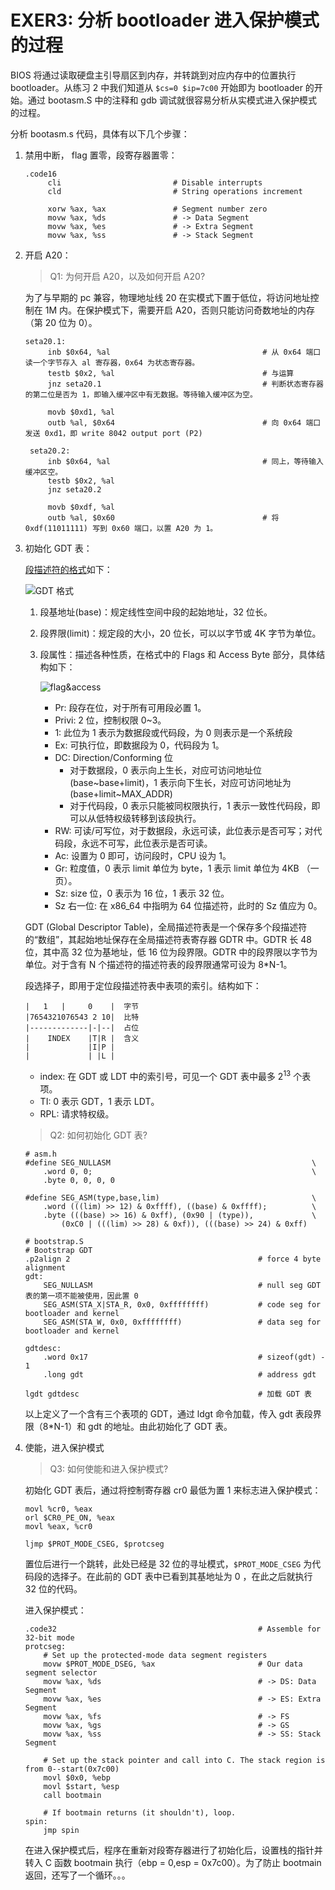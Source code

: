 # EXER3: 分析 bootloader 进入保护模式的过程

BIOS 将通过读取硬盘主引导扇区到内存，并转跳到对应内存中的位置执行 bootloader。从练习 2 中我们知道从 `$cs=0 $ip=7c00` 开始即为 bootloader 的开始。通过 bootasm.S 中的注释和 gdb 调试就很容易分析从实模式进入保护模式的过程。

分析 bootasm.s 代码，具体有以下几个步骤：

1. 禁用中断， flag 置零，段寄存器置零：

   ```assembly
   .code16
        cli                         # Disable interrupts
        cld                         # String operations increment

        xorw %ax, %ax               # Segment number zero
        movw %ax, %ds               # -> Data Segment
        movw %ax, %es               # -> Extra Segment
        movw %ax, %ss               # -> Stack Segment
   ```

2. 开启 A20：

   > Q1: 为何开启 A20，以及如何开启 A20?

   为了与早期的 pc 兼容，物理地址线 20 在实模式下置于低位，将访问地址控制在 1M 内。在保护模式下，需要开启 A20，否则只能访问奇数地址的内存（第 20 位为 0）。

   ```assembly
   seta20.1:
        inb $0x64, %al                                  # 从 0x64 端口读一个字节存入 al 寄存器，0x64 为状态寄存器。
        testb $0x2, %al                                 # 与运算
        jnz seta20.1                                    # 判断状态寄存器的第二位是否为 1，即输入缓冲区中有无数据。等待输入缓冲区为空。

        movb $0xd1, %al
        outb %al, $0x64                                 # 向 0x64 端口发送 0xd1，即 write 8042 output port (P2)

    seta20.2:
        inb $0x64, %al                                  # 同上，等待输入缓冲区空。
        testb $0x2, %al
        jnz seta20.2

        movb $0xdf, %al
        outb %al, $0x60                                 # 将 0xdf(11011111) 写到 0x60 端口，以置 A20 为 1。
   ```

3. 初始化 GDT 表：

   [段描述符的格式](https://wiki.osdev.org/Global_Descriptor_Table)如下：

   ![GDT 格式](http://116.62.148.220/image/gdt1.png)

   1. 段基地址(base)：规定线性空间中段的起始地址，32 位长。
   2. 段界限(limit)：规定段的大小，20 位长，可以以字节或 4K 字节为单位。
   3. 段属性：描述各种性质，在格式中的 Flags 和 Access Byte 部分，具体结构如下：

      ![flag&access](http://116.62.148.220/image/gdt2.png)

      - Pr: 段存在位，对于所有可用段必置 1。
      - Privi: 2 位，控制权限 0~3。
      - 1: 此位为 1 表示为数据段或代码段，为 0 则表示是一个系统段
      - Ex: 可执行位，即数据段为 0，代码段为 1。
      - DC: Direction/Conforming 位
        - 对于数据段，0 表示向上生长，对应可访问地址位 (base~base+limit)，1 表示向下生长，对应可访问地址为 (base+limit~MAX_ADDR)
        - 对于代码段，0 表示只能被同权限执行，1 表示一致性代码段，即可以从低特权级转移到该段执行。
      - RW: 可读/可写位，对于数据段，永远可读，此位表示是否可写；对代码段，永远不可写，此位表示是否可读。
      - Ac: 设置为 0 即可，访问段时，CPU 设为 1。
      - Gr: 粒度值，0 表示 limit 单位为 byte，1 表示 limit 单位为 4KB （一页）。
      - Sz: size 位，0 表示为 16 位，1 表示 32 位。
      - Sz 右一位: 在 x86_64 中指明为 64 位描述符，此时的 Sz 值应为 0。

   GDT (Global Descriptor Table)，全局描述符表是一个保存多个段描述符的“数组”，其起始地址保存在全局描述符表寄存器 GDTR 中。GDTR 长 48 位，其中高 32 位为基地址，低 16 位为段界限。GDTR 中的段界限以字节为单位。对于含有 N 个描述符的描述符表的段界限通常可设为 8\*N-1。

   段选择子，即用于定位段描述符表中表项的索引。结构如下：

   ```
   |   1   |     0    |  字节
   |7654321076543 2 10|  比特
   |-------------|-|--|  占位
   |    INDEX    |T|R |  含义
   |             |I|P |
   |             | |L |
   ```

   - index: 在 GDT 或 LDT 中的索引号，可见一个 GDT 表中最多 $2^{13}$ 个表项。
   - TI: 0 表示 GDT，1 表示 LDT。
   - RPL: 请求特权级。

   > Q2: 如何初始化 GDT 表?

   ```assembly
   # asm.h
   #define SEG_NULLASM                                             \
       .word 0, 0;                                                 \
       .byte 0, 0, 0, 0

   #define SEG_ASM(type,base,lim)                                  \
       .word (((lim) >> 12) & 0xffff), ((base) & 0xffff);          \
       .byte (((base) >> 16) & 0xff), (0x90 | (type)),             \
           (0xC0 | (((lim) >> 28) & 0xf)), (((base) >> 24) & 0xff)

   # bootstrap.S
   # Bootstrap GDT
   .p2align 2                                          # force 4 byte alignment
   gdt:
       SEG_NULLASM                                     # null seg GDT表的第一项不能被使用，因此置 0
       SEG_ASM(STA_X|STA_R, 0x0, 0xffffffff)           # code seg for bootloader and kernel
       SEG_ASM(STA_W, 0x0, 0xffffffff)                 # data seg for bootloader and kernel

   gdtdesc:
       .word 0x17                                      # sizeof(gdt) - 1
       .long gdt                                       # address gdt

   lgdt gdtdesc                                        # 加载 GDT 表
   ```

   以上定义了一个含有三个表项的 GDT，通过 ldgt 命令加载，传入 gdt 表段界限（8\*N-1）和 gdt 的地址。由此初始化了 GDT 表。

4. 使能，进入保护模式

   > Q3: 如何使能和进入保护模式?

   初始化 GDT 表后，通过将控制寄存器 cr0 最低为置 1 来标志进入保护模式：

   ```assembly
   movl %cr0, %eax
   orl $CR0_PE_ON, %eax
   movl %eax, %cr0

   ljmp $PROT_MODE_CSEG, $protcseg
   ```

   置位后进行一个跳转，此处已经是 32 位的寻址模式，`$PROT_MODE_CSEG` 为代码段的选择子。在此前的 GDT 表中已看到其基地址为 0 ，在此之后就执行 32 位的代码。

   进入保护模式：

   ```assembly
   .code32                                             # Assemble for 32-bit mode
   protcseg:
       # Set up the protected-mode data segment registers
       movw $PROT_MODE_DSEG, %ax                       # Our data segment selector
       movw %ax, %ds                                   # -> DS: Data Segment
       movw %ax, %es                                   # -> ES: Extra Segment
       movw %ax, %fs                                   # -> FS
       movw %ax, %gs                                   # -> GS
       movw %ax, %ss                                   # -> SS: Stack Segment

       # Set up the stack pointer and call into C. The stack region is from 0--start(0x7c00)
       movl $0x0, %ebp
       movl $start, %esp
       call bootmain

       # If bootmain returns (it shouldn't), loop.
   spin:
       jmp spin
   ```

   在进入保护模式后，程序在重新对段寄存器进行了初始化后，设置栈的指针并转入 C 函数 bootmain 执行（ebp = 0,esp = 0x7c00）。为了防止 bootmain 返回，还写了一个循环。。。
